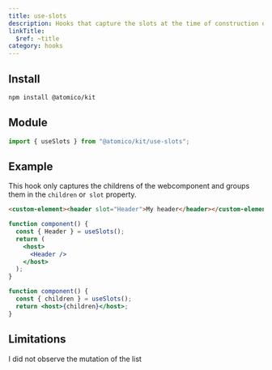 ```yaml
---
title: use-slots
description: Hooks that capture the slots at the time of construction of the mount
linkTitle:
  $ref: ~title
category: hooks
---
```


## Install

```bash
npm install @atomico/kit
```

## Module

```js
import { useSlots } from "@atomico/kit/use-slots";
```

## Example

This hook only captures the childrens of the webcomponent and groups them in the `children` or` slot` property.

```html
<custom-element><header slot="Header">My header</header></custom-element>
```

<doc-tabs auto-height tabs="Alias, Children">

```jsx
function component() {
  const { Header } = useSlots();
  return (
    <host>
      <Header />
    </host>
  );
}
```

```jsx
function component() {
  const { children } = useSlots();
  return <host>{children}</host>;
}
```

</doc-tabs>

## Limitations

I did not observe the mutation of the list
